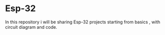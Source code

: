 # Esp-32
In this repository i will be sharing Esp-32 projects starting from basics , with circuit diagram and code.
